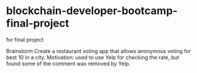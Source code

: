 # blockchain-developer-bootcamp-final-project
for final project

Brainstorm
  Create a restaurant voting app that allows anonymous voting for best 10 in a city.
  Motivation: used to use Yelp for checking the rate, but found some of the comment was removed by Yelp. 
